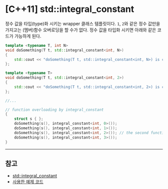 # [C++11] std::integral_constant

정수 값을 타입(type)화 시키는 wrapper 클래스 템플릿이다. `1`, `2`와 같은 정수 값만을 가지고는 (멤버)함수 오버로딩을 할 수가 없다. 정수 값을 타입화 시키면 아래와 같은 코드가 가능하게 된다.

```c++
template <typename T, int N>
void doSomething(T t, std::integral_constant<int, N>)
{
    std::cout << "doSomething(T t, std::integral_constant<int, N>) is called: " << N << std::endl;
};

template <typename T>
void doSomething(T t, std::integral_constant<int, 2>)
{
    std::cout << "doSomething(T t, std::integral_constant<int, 2>) is called." << std::endl;
};

//...

// function overloading by integral_constant
{
	struct s { };
	doSomething(s(), integral_constant<int, 0>());
	doSomething(s(), integral_constant<int, 1>());
	doSomething(s(), integral_constant<int, 2>()); // the second function is called.
	doSomething(s(), integral_constant<int, 3>());
}
```

---

## 참고

+ [std::integral_constant](http://en.cppreference.com/w/cpp/types/integral_constant)
+ [사용한 예제 코드](https://github.com/ghjang/personal_study/blob/master/cpp/integral_constant/main.cpp)
